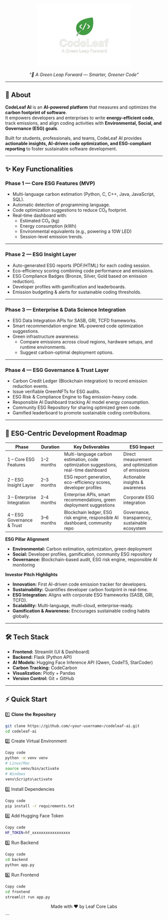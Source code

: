 <p align="center">
  <img src="assets/Code.png" alt="CodeLeaf AI Logo" width="300"/>
</p>

<p align="center"><i>"🌿 A Green Leap Forward — Smarter, Greener Code"</i></p>

---

## 📌 About

**CodeLeaf AI** is an **AI-powered platform** that measures and optimizes the **carbon footprint of software**.  
It empowers developers and enterprises to write **energy-efficient code**, track emissions, and align coding activities with **Environmental, Social, and Governance (ESG) goals**.  

Built for students, professionals, and teams, CodeLeaf AI provides **actionable insights, AI-driven code optimization, and ESG-compliant reporting** to foster sustainable software development.

---

## ✨ Key Functionalities

### Phase 1 — Core ESG Features (MVP)
- Multi-language carbon estimation (Python, C, C++, Java, JavaScript, SQL).  
- Automatic detection of programming language.  
- Code optimization suggestions to reduce CO₂ footprint.  
- Real-time dashboard with:
  - Estimated CO₂ (kg)  
  - Energy consumption (kWh)  
  - Environmental equivalents (e.g., powering a 10W LED)  
  - Session-level emission trends.  
---

### Phase 2 — ESG Insight Layer
- Auto-generated ESG reports (PDF/HTML) for each coding session.  
- Eco-efficiency scoring combining code performance and emissions.  
- ESG Compliance Badges (Bronze, Silver, Gold based on emission reduction).  
- Developer profiles with gamification and leaderboards.  
- Emission budgeting & alerts for sustainable coding thresholds.  

---

### Phase 3 — Enterprise & Data Science Integration
- ESG Data Integration APIs for SASB, GRI, TCFD frameworks.  
- Smart recommendation engine: ML-powered code optimization suggestions.  
- Green infrastructure awareness:
  - Compare emissions across cloud regions, hardware setups, and runtime environments.  
  - Suggest carbon-optimal deployment options.  

---

### Phase 4 — ESG Governance & Trust Layer
- Carbon Credit Ledger (Blockchain integration) to record emission reduction events.  
- Issue verifiable GreenNFTs for ESG audits.  
- ESG Risk & Compliance Engine to flag emission-heavy code.  
- Responsible AI Dashboard tracking AI model energy consumption.  
- Community ESG Repository for sharing optimized green code.  
- Gamified leaderboard to promote sustainable coding contributions.  

---

## 🚀 ESG-Centric Development Roadmap

| Phase | Duration | Key Deliverables | ESG Impact |
|-------|---------|----------------|-----------|
| 1 – Core ESG Features | 1–2 months | Multi-language carbon estimation, code optimization suggestions, real-time dashboard | Direct measurement and optimization of emissions |
| 2 – ESG Insight Layer | 2–3 months | ESG report generation, eco-efficiency scores, developer profiles | Actionable insights & awareness |
| 3 – Enterprise Integration | 2–4 months | Enterprise APIs, smart recommendations, green deployment suggestions | Corporate ESG integration |
| 4 – ESG Governance & Trust | 3–6 months | Blockchain ledger, ESG risk engine, responsible AI dashboard, community repo | Governance, transparency, sustainable ecosystem |

**ESG Pillar Alignment**  

- **Environmental:** Carbon estimation, optimization, green deployment  
- **Social:** Developer profiles, gamification, community ESG repository  
- **Governance:** Blockchain-based audit, ESG risk engine, responsible AI monitoring  

**Investor Pitch Highlights**  

- **Innovation:** First AI-driven code emission tracker for developers.  
- **Sustainability:** Quantifies developer carbon footprint in real-time.  
- **ESG Integration:** Aligns with corporate ESG frameworks (SASB, GRI, TCFD).  
- **Scalability:** Multi-language, multi-cloud, enterprise-ready.  
- **Gamification & Awareness:** Encourages sustainable coding habits globally.  

---

## 🛠️ Tech Stack

- **Frontend:** Streamlit (UI & Dashboard)  
- **Backend:** Flask (Python API)  
- **AI Models:** Hugging Face Inference API (Qwen, CodeT5, StarCoder)  
- **Carbon Tracking:** CodeCarbon  
- **Visualization:** Plotly + Pandas  
- **Version Control:** Git + GitHub  

---

## ⚡ Quick Start

1️⃣ **Clone the Repository**
```bash
git clone https://github.com/<your-username>/codeleaf-ai.git
cd codeleaf-ai
```
2️⃣ Create Virtual Environment

```bash
Copy code
python -m venv venv
# Linux/Mac
source venv/bin/activate
# Windows
venv\Scripts\activate
```
3️⃣ Install Dependencies

```bash
Copy code
pip install -r requirements.txt
```
4️⃣ Add Hugging Face Token

```bash
Copy code
HF_TOKEN=hf_xxxxxxxxxxxxxxxxx
```
5️⃣ Run Backend

```bash
Copy code
cd backend
python app.py
```
6️⃣ Run Frontend

```bash
Copy code
cd frontend
streamlit run app.py
```
<p align="center">Made with ❤️ by Leaf Core Labs</p> ```